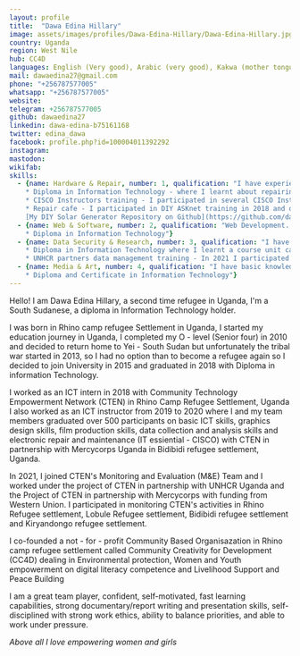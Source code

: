 ```yaml
---
layout: profile
title:  "Dawa Edina Hillary"
image: assets/images/profiles/Dawa-Edina-Hillary/Dawa-Edina-Hillary.jpg
country: Uganda
region: West Nile
hub: CC4D
languages: English (Very good), Arabic (very good), Kakwa (mother tongue, very good), Lugbara (good)
mail: dawaedina27@gmail.com
phone: "+256787577005"
whatsapp: "+256787577005"
website: 
telegram: +256787577005
github: dawaedina27
linkedin: dawa-edina-b75161168
twitter: edina_dawa
facebook: profile.php?id=100004011392292
instagram: 
mastodon: 
wikifab:
skills:
  - {name: Hardware & Repair, number: 1, qualification: "I have experiences repairing electronics, hardware maintenance and managing repair cafes \n \n 
    * Diploma in Information Technology - where I learnt about repairing electronic devices. \n
    * CISCO Instructors training - I participated in several CISCO Instructors trainings - which equipped me with the required knowledge for repairing appliances. \n
    * Repair cafe - I participated in DIY ASKnet training in 2018 and online track II ASKnet training project (Remote Open-Tool collaboration) where I participated in facilitating repair cafe events in Rhino camp.\n \n
    [My DIY Solar Generator Repository on Github](https://github.com/dawaedina27/DIY-Solar-Generator)"}
  - {name: Web & Software, number: 2, qualification: "Web Development. Programming (Coding) skills using html, C#, C++, Vb.net and basic python skills. Software installation and maintenance. social media skills. \n \n
    * Diploma in Information Technology"}
  - {name: Data Security & Research, number: 3, qualification: "I have skills experiences in data collection and analysis, privacy, personal data security and encryption. \n \n 
    * Diploma in Information Technology where I learnt a course unit called Data collection and analysis and it has the required content for data collection. \n
    * UNHCR partners data management training - In 2021 I participated in a UNHCR and MapUganda led training on Spatial data collection and analysis, Kobo and powerBI which gave me additional knowledge concerning data."}
  - {name: Media & Art, number: 4, qualification: "I have basic knowledge and experiences on Audio and video editing and graphics skills. \n \n
    * Diploma and Certificate in Information Technology"} 
---
```


Hello!
I am Dawa Edina Hillary, a second time refugee in Uganda,  I'm a South Sudanese, a diploma in Information Technology holder. 

I was born in Rhino camp refugee Settlement in Uganda, I started my education journey in Uganda, I completed my O - level (Senior four) in 2010 and decided to return home to Yei - South Sudan but unfortunately the tribal war started in 2013, so I had no option than to become a refugee again so I decided to join University in 2015 and graduated in 2018 with Diploma in information Technology.

I worked as an ICT intern in 2018 with Community Technology Empowerment Network (CTEN) in Rhino Camp Refugee Settlement, Uganda 
I also worked as an ICT instructor from 2019 to 2020 where I and my team members graduated over 500 participants on basic ICT skills, graphics design skills, film production skills, data collection and analysis skills and electronic repair and maintenance (IT essiential - CISCO) with CTEN in partnership with Mercycorps Uganda in Bidibidi refugee settlement, Uganda.

In 2021, I joined CTEN's Monitoring and Evaluation (M&E) Team and I worked under the project of CTEN in partnership with UNHCR Uganda and the Project of CTEN in partnership with Mercycorps with funding from Western Union. I participated in monitoring CTEN's activities in Rhino Refugee settlement, Lobule Refugee settlement, Bidibidi refugee settlement and Kiryandongo refugee settlement.

I co-founded a not - for - profit Community Based Organisazation in Rhino camp refugee settlement called Community Creativity for Development (CC4D) dealing in Environmental protection, Women and Youth empowerment on digital literacy competence and Livelihood Support and Peace Building

I am a great team player, confident, self-motivated, fast learning capabilities, strong documentary/report writing and presentation skills, self-disciplined with strong work ethics, ability to balance priorities, and able to work under pressure.

*Above all I love empowering women and girls*
